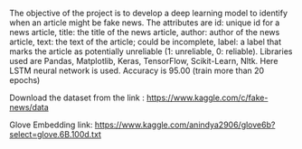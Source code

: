 The objective of the project is to develop a deep learning model to identify when an article might be fake news. The attributes are id: unique id for a news article, title: the title of the news article, author: author of the news article, text: the text of the article; could be incomplete, label: a label that marks the article as potentially unreliable (1: unreliable, 0: reliable). Libraries used are Pandas, Matplotlib, Keras, TensorFlow, Scikit-Learn, Nltk. Here LSTM neural network is used. Accuracy is 95.00 (train more than 20 epochs)

Download the dataset from the link : https://www.kaggle.com/c/fake-news/data

Glove Embedding link: https://www.kaggle.com/anindya2906/glove6b?select=glove.6B.100d.txt
